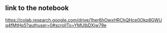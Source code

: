 ## link to the notebook
https://colab.research.google.com/drive/1her6hOwxHRChQHce0Okp8GWUq4fMtHp5?authuser=0#scrollTo=YMUlbDXjw79e


